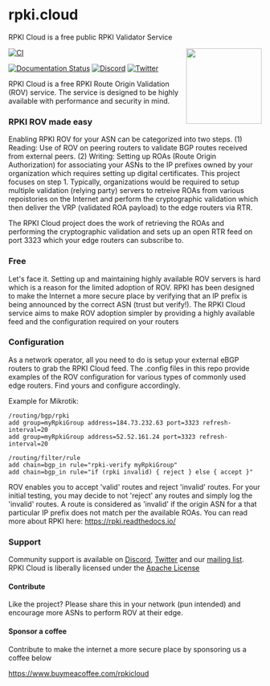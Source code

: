 # rpki.cloud
RPKI Cloud is a free public RPKI Validator Service

<img align="right" src="https://www.defensor.cloud/static/logos/<name>.svg" height="150">

[![CI](https://github.com/rpki-cloud/rpki.cloud/workflows/ci/badge.svg)](https://github.com/rpki-cloud/rpki.cloud/actions?query=workflow%3Aci)

[![Documentation Status](https://readthedocs.org/projects/rpki.cloud/badge/?version=stable)](https://rpki.docs.defensor.cloud/en/stable/)
[![Discord](https://img.shields.io/discord/818584154278199396?label=Discord&logo=discord)](https://discord.gg/<id>)
[![Twitter](https://img.shields.io/twitter/follow/<>.svg?label=Follow&style=social)](https://twitter.com/<rpki-cloud>)

RPKI Cloud is a free RPKI Route Origin Validation (ROV) service. The service is designed to be highly available with performance and security in mind.

### RPKI ROV made easy
Enabling RPKI ROV for your ASN can be categorized into two steps. (1) Reading: Use of ROV on peering routers to validate BGP routes received from external peers. (2) Writing: Setting up ROAs (Route Origin Authorization) for associating your ASNs to the IP prefixes owned by your organization which requires setting up digital certificates. This project focuses on step 1. Typically, organizations would be required to setup multiple validation (relying party) servers to retreive ROAs from various repoistories on the Internet and perform the cryptographic validation which then deliver the VRP (validated ROA payload) to the edge routers via RTR.

The RPKI Cloud project does the work of retrieving the ROAs and performing the cryptographic validation and sets up an open RTR feed on port 3323 which your edge routers can subscribe to. 

### Free
Let's face it. Setting up and maintaining highly available ROV servers is hard which is a reason for the limited adoption of ROV. RPKI has been designed to make the Internet a more secure place by verifying that an IP prefix is being announced by the correct ASN (trust but verify!). The RPKI Cloud service aims to make ROV adoption simpler by providing a highly available feed and the configuration required on your routers

### Configuration
As a network operator, all you need to do is setup your external eBGP routers to grab the RPKI Cloud feed. The .config files in this repo provide examples of the ROV configuration for various types of commonly used edge routers. Find yours and configure accordingly.

Example for Mikrotik:
```
/routing/bgp/rpki
add group=myRpkiGroup address=184.73.232.63 port=3323 refresh-interval=20
add group=myRpkiGroup address=52.52.161.24 port=3323 refresh-interval=20

/routing/filter/rule
add chain=bgp_in rule="rpki-verify myRpkiGroup"
add chain=bgp_in rule="if (rpki invalid) { reject } else { accept }"
```

ROV enables you to accept 'valid' routes and reject 'invalid' routes. For your initial testing, you may decide to not 'reject' any routes and simply log the 'invalid' routes. A route is considered as 'invalid' if the origin ASN for a that particular IP prefix does not match per the available ROAs.  You can read more about RPKI here: https://rpki.readthedocs.io/

### Support

Community support is available on
[Discord](https://discord.gg/<id>),
[Twitter](https://twitter.com/<id>/) and our [mailing
list](https://lists.defensor.cloud/mailman/listinfo/rpki). RPKI Cloud is
liberally licensed under the [Apache License](https://github.com/rpki-cloud/rpki.cloud/blob/main/LICENSE)

#### Contribute
Like the project? Please share this in your network (pun intended) and encourage more ASNs to perform ROV at their edge.

#### Sponsor a coffee
Contribute to make the internet a more secure place by sponsoring us a coffee below

https://www.buymeacoffee.com/rpkicloud

